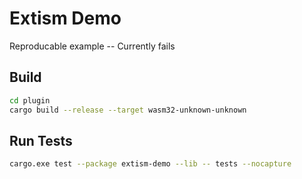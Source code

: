 # Extism Demo

Reproducable example -- Currently fails

## Build

```bash
cd plugin
cargo build --release --target wasm32-unknown-unknown
```

## Run Tests

```bash
cargo.exe test --package extism-demo --lib -- tests --nocapture
```
